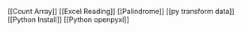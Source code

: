 [[Count Array]]
[[Excel Reading]]
[[Palindrome]]
[[py transform data]]
[[Python Install]]
[[Python openpyxl]]
